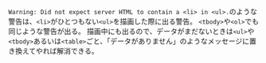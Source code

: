`Warning: Did not expect server HTML to contain a <li> in <ul>.`のような警告は、`<li>`がひとつもない`<ul>`を描画した際に出る警告。
`<tbody>`や`<ol>`でも同じような警告が出る。
描画中にも出るので、データがまだないときは`<ul>`や`<tbody>`あるいは`<table>`ごと、「データがありません」のようなメッセージに置き換えてやれば解消できる。
